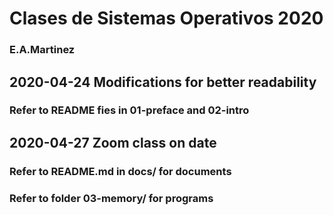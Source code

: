 # Clases de Sistemas Operativos 2020
### E.A.Martinez

## 2020-04-24   Modifications for better readability
### Refer to README fies in 01-preface and 02-intro

## 2020-04-27   Zoom class on date
### Refer to README.md in docs/ for documents
### Refer to folder 03-memory/ for programs


